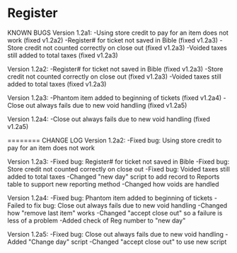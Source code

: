 Register
========
KNOWN BUGS
Version 1.2a1:
	-Using store credit to pay for an item does not work (fixed v1.2a2)
	-Register# for ticket not saved in Bible (fixed v1.2a3)
	-Store credit not counted correctly on close out (fixed v1.2a3)
	-Voided taxes still added to total taxes (fixed v1.2a3)

Version 1.2a2:
	-Register# for ticket not saved in Bible (fixed v1.2a3)
	-Store credit not counted correctly on close out (fixed v1.2a3)
	-Voided taxes still added to total taxes (fixed v1.2a3)

Version 1.2a3:
	-Phantom item added to beginning of tickets (fixed v1.2a4)
	-Close out always fails due to new void handling (fixed v1.2a5)

Version 1.2a4:
	-Close out always fails due to new void handling (fixed v1.2a5)

========
CHANGE LOG
Version 1.2a2:
	-Fixed bug: Using store credit to pay for an item does not work

Version 1.2a3:
	-Fixed bug: Register# for ticket not saved in Bible
	-Fixed bug: Store credit not counted correctly on close out
	-Fixed bug: Voided taxes still added to total taxes
	-Changed "new day" script to add record to Reports table to support new reporting method
	-Changed how voids are handled

Version 1.2a4:
	-Fixed bug: Phantom item added to beginning of tickets
	-Failed to fix bug: Close out always fails due to new void handling
	-Changed how "remove last item" works
	-Changed "accept close out" so a failure is less of a problem
	-Added check of Reg number to "new day"

Version 1.2a5:
	-Fixed bug: Close out always fails due to new void handling
	-Added "Change day" script
	-Changed "accept close out" to use new script